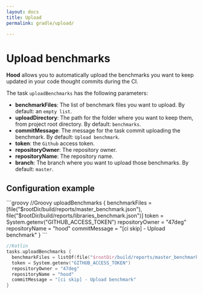 ```yaml
---
layout: docs
title: Upload
permalink: gradle/upload/

---
```


# Upload benchmarks

**Hood** allows you to automatically upload the benchmarks
you want to keep updated in your code thought commits during the CI.

The task `uploadBenchmarks` has the following parameters:
 - **benchmarkFiles**: The list of benchmark files you want to upload. By default: an `empty list`.
 - **uploadDirectory**: The path for the folder where you want to keep them, from project root directory. By default: `benchmarks`.
 - **commitMessage**: The message for the task commit uploading the benchmark. By default: `Upload benchmark`.
 - **token**: the `Github` access token.
 - **repositoryOwner**: The repository owner.
 - **repositoryName**: The repository name.
 - **branch**: The branch where you want to upload those benchmarks. By default: `master`.

## Configuration example

<fortyseven-codetab data-languages='["Groovy", "Kotlin"]' markdown="block">
 ```groovy
//Groovy
uploadBenchmarks {
  benchmarkFiles = [file("$rootDir/build/reports/master_benchmark.json"), file("$rootDir/build/reports/libraries_benchmark.json")]
  token = System.getenv("GITHUB_ACCESS_TOKEN")
  repositoryOwner = "47deg"
  repositoryName = "hood"
  commitMessage = "[ci skip] - Upload benchmark"
}
```

```kotlin
//Kotlin
tasks.uploadBenchmarks {
  benchmarkFiles = listOf(file("$rootDir/build/reports/master_benchmark.json"), file("$rootDir/build/reports/libraries_benchmark.json"))
  token = System.getenv("GITHUB_ACCESS_TOKEN")
  repositoryOwner = "47deg"
  repositoryName = "hood"
  commitMessage = "[ci skip] - Upload benchmark"
}
```
</fortyseven-codetab>
